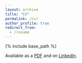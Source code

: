 ```yaml
---
layout: archive
title: "CV"
permalink: /cv/
author_profile: true
redirect_from:
  - /resume
---
```


{% include base_path %}

Available as a [PDF](/files/CV.pdf) and on [LinkedIn](https://www.linkedin.com/in/ncfrey/).


